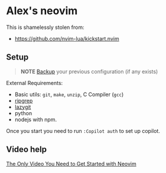 # Alex's neovim

This is shamelessly stolen from:
- https://github.com/nvim-lua/kickstart.nvim

## Setup

> **NOTE**
> [Backup](#FAQ) your previous configuration (if any exists)

External Requirements:
- Basic utils: `git`, `make`, `unzip`, C Compiler (`gcc`)
- [ripgrep](https://github.com/BurntSushi/ripgrep#installation)
- [lazygit](https://github.com/jesseduffield/lazygit)
- python
- nodejs with npm.

Once you start you need to run
`:Copilot auth`
to set up copilot.

## Video help

[The Only Video You Need to Get Started with Neovim](https://youtu.be/m8C0Cq9Uv9o)
